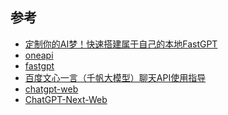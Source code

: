 ## 参考
- [定制你的AI梦！快速搭建属于自己的本地FastGPT][1]
- [oneapi][2]
- [fastgpt][3]
- [百度文心一言（千帆大模型）聊天API使用指导][4]
- [chatgpt-web][5]
- [ChatGPT-Next-Web][6]

[1]: https://mp.weixin.qq.com/s/ECMU8puDhumDIonfsdYlUA
[2]: https://github.com/songquanpeng/one-api
[3]: https://github.com/labring/fastgpt
[4]: https://cloud.baidu.com/qianfandev/topic/268180
[5]: https://github.com/Chanzhaoyu/chatgpt-web
[6]: https://github.com/Yidadaa/ChatGPT-Next-Web
